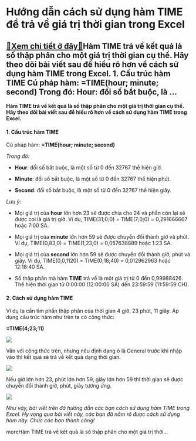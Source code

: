 Hướng dẫn cách sử dụng hàm TIME để trả về giá trị thời gian trong Excel
=======================================================================

[:gift:Xem chi tiết ở đây:gift:](https://hddtvn.com/huong-dan-cach-su-dung-ham-time-de-tra-ve-gia-tri-thoi-gian-trong-excel/)Hàm TIME trả về kết quả là số thập phân cho một giá trị thời gian cụ thể. Hãy theo dõi bài viết sau để hiểu rõ hơn về cách sử dụng hàm TIME trong Excel. 1. Cấu trúc hàm TIME Cú pháp hàm: =TIME(hour; minute; second) Trong đó: Hour: đối số bắt buộc, là …
-------------------------------------------------------------------------------------------------------------------------------------------------------------------------------------------------------------------------------------------------------------------------

**Hàm TIME trả về kết quả là số thập phân cho một giá trị thời gian cụ thể. Hãy theo dõi bài viết sau để hiểu rõ hơn về cách sử dụng hàm TIME trong Excel.**


#### 1. Cấu trúc hàm TIME


Cú pháp hàm: **=TIME(hour; minute; second)**


*Trong đó:*




* **Hour**: đối số bắt buộc, là một số từ 0 đến 32767 thể hiện giờ.

* **Minute**: đối số bắt buộc, là một số từ 0 đến 32767 thể hiện phút.

* **Second**: đối số bắt buộc, là một số từ 0 đến 32767 thể hiện giây.



*Lưu ý:*




* Mọi giá trị của **hour** lớn hơn 23 sẽ được chia cho 24 và phần còn lại sẽ được coi là giá trị giờ. Ví dụ, TIME(31;0;0) = TIME(7;0;0) = 0,291666667 hoặc 7:00 SA.

* Mọi giá trị của **minute** lớn hơn 59 sẽ được chuyển đổi thành giờ và phút. Ví dụ, TIME(0,83,0) = TIME(1,23,0) = 0,057638889 hoặc 1:23 SA.

* Mọi giá trị của **second** lớn hơn 59 sẽ được chuyển đổi thành giờ, phút và giây. Ví dụ, TIME(0,0,1120) = TIME(0;18;40) = 0,012962963 hoặc 12:18:40 SA.

* Số thập phân mà hàm **TIME** trả về là một giá trị từ 0 đến 0,99988426. Thể hiện thời gian từ 0:00:00 (12:00:00 SA) đến 23:59:59 (11:59:59 CH).



#### 2. Cách sử dụng hàm TIME


Ví dụ ta cần tìm phần thập phân của thời gian 4 giờ, 23 phút, 11 giây. Áp dụng cấu trúc hàm như trên ta có công thức:


**=TIME(4;23;11)**


![](https://hddtvn.com/wp-content/uploads/2021/01/m6EBKC1.png)


Vẫn với công thức trên, nhưng nếu định dạng ô là General trước khi nhập vào thì kết quả sẽ trả về kết quả dạng thời gian.


![](https://hddtvn.com/wp-content/uploads/2021/01/iq2uzIo.png)


Nếu giờ lớn hơn 23, phút lớn hơn 59, giây lớn hơn 59 thì thời gian sẽ được chuyển đổi thành giờ, phút, giây tương ứng.


![](https://hddtvn.com/wp-content/uploads/2021/01/5OTqHBt.png)


*Như vậy, bài viết trên đã hướng dẫn các bạn cách sử dụng hàm TIME trong Excel. Hy vọng qua bài viết này, các bạn đã nắm rõ được cách sử dụng hàm này. Chúc các bạn thành công!*


moreHàm TIME trả về kết quả là số thập phân cho một giá trị thời…

